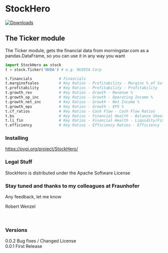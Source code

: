 # StockHero

[![Downloads](https://pepy.tech/badge/stockhero)](https://pepy.tech/project/stockhero)

## The Ticker module
The Ticker module, gets the financial data from morningstar.com as a pandas.DataFrame, so you can use it in any way you want

```python
import StockHero as stock
t = stock.Ticker('NVDA') # e.g. NVIDIA Corp

t.financials            # Financials
t.marginofsales         # Key Ratios - Profitability - Margins % of Sales
t.profitability         # Key Ratios - Profitability - Profitability
t.growth_rev            # Key Ratios - Growth - Revenue %
t.growth_op_inc         # Key Ratios - Growth - Operating Income %
t.growth_net_inc        # Key Ratios - Growth - Net Income %
t.growth_eps            # Key Ratios - Growth - EPS %
t.cf_ratios             # Key Ratios - Cash Flow - Cash Flow Ratios
t.bs                    # Key Ratios - Financial Health - Balance Sheet Items (in %)
t.li_fin                # Key Ratios - Financial Health - Liquidity/Financial Health
t.efficiency            # Key Ratios - Efficiency Ratios - Efficiency
```

### Installing
https://pypi.org/project/StockHero/

### Legal Stuff

StockHero is distributed under the Apache Software License


### Stay tuned and thanks to my colleagues at Fraunhofer

Any feedback, let me know

Robert Wenzel
<br>
<br>
<br>
### Versions
0.0.2 Bug fixes / Changed License <br>
0.0.1 First Release

